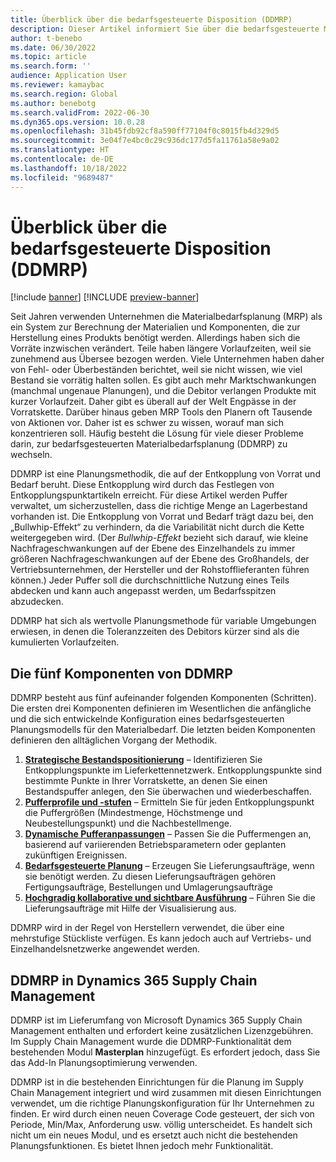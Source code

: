```yaml
---
title: Überblick über die bedarfsgesteuerte Disposition (DDMRP)
description: Dieser Artikel informiert Sie über die bedarfsgesteuerte Materialbedarfsplanung (DDMRP), eine Planungsmethode, die auf der Entkopplung von Vorrat und Bedarf basiert.
author: t-benebo
ms.date: 06/30/2022
ms.topic: article
ms.search.form: ''
audience: Application User
ms.reviewer: kamaybac
ms.search.region: Global
ms.author: benebotg
ms.search.validFrom: 2022-06-30
ms.dyn365.ops.version: 10.0.28
ms.openlocfilehash: 31b45fdb92cf8a590ff77104f0c8015fb4d329d5
ms.sourcegitcommit: 3e04f7e4bc0c29c936dc177d5fa11761a58e9a02
ms.translationtype: HT
ms.contentlocale: de-DE
ms.lasthandoff: 10/18/2022
ms.locfileid: "9689487"
---
```

# <a name="demand-driven-material-requirements-planning-ddmrp-overview"></a>Überblick über die bedarfsgesteuerte Disposition (DDMRP)

[!include [banner](../../includes/banner.md)]
[!INCLUDE [preview-banner](../../includes/preview-banner.md)]
<!-- KFM: Preview until further notice -->

Seit Jahren verwenden Unternehmen die Materialbedarfsplanung (MRP) als ein System zur Berechnung der Materialien und Komponenten, die zur Herstellung eines Produkts benötigt werden. Allerdings haben sich die Vorräte inzwischen verändert. Teile haben längere Vorlaufzeiten, weil sie zunehmend aus Übersee bezogen werden. Viele Unternehmen haben daher von Fehl- oder Überbeständen berichtet, weil sie nicht wissen, wie viel Bestand sie vorrätig halten sollen. Es gibt auch mehr Marktschwankungen (manchmal ungenaue Planungen), und die Debitor verlangen Produkte mit kurzer Vorlaufzeit. Daher gibt es überall auf der Welt Engpässe in der Vorratskette. Darüber hinaus geben MRP Tools den Planern oft Tausende von Aktionen vor. Daher ist es schwer zu wissen, worauf man sich konzentrieren soll. Häufig besteht die Lösung für viele dieser Probleme darin, zur bedarfsgesteuerten Materialbedarfsplanung (DDMRP) zu wechseln.

DDMRP ist eine Planungsmethodik, die auf der Entkopplung von Vorrat und Bedarf beruht. Diese Entkopplung wird durch das Festlegen von Entkopplungspunktartikeln erreicht. Für diese Artikel werden Puffer verwaltet, um sicherzustellen, dass die richtige Menge an Lagerbestand vorhanden ist. Die Entkopplung von Vorrat und Bedarf trägt dazu bei, den „Bullwhip-Effekt“ zu verhindern, da die Variabilität nicht durch die Kette weitergegeben wird. (Der *Bullwhip-Effekt* bezieht sich darauf, wie kleine Nachfrageschwankungen auf der Ebene des Einzelhandels zu immer größeren Nachfrageschwankungen auf der Ebene des Großhandels, der Vertriebsunternehmen, der Hersteller und der Rohstofflieferanten führen können.) Jeder Puffer soll die durchschnittliche Nutzung eines Teils abdecken und kann auch angepasst werden, um Bedarfsspitzen abzudecken.

DDMRP hat sich als wertvolle Planungsmethode für variable Umgebungen erwiesen, in denen die Toleranzzeiten des Debitors kürzer sind als die kumulierten Vorlaufzeiten.

## <a name="the-five-components-of-ddmrp"></a>Die fünf Komponenten von DDMRP

DDMRP besteht aus fünf aufeinander folgenden Komponenten (Schritten). Die ersten drei Komponenten definieren im Wesentlichen die anfängliche und die sich entwickelnde Konfiguration eines bedarfsgesteuerten Planungsmodells für den Materialbedarf. Die letzten beiden Komponenten definieren den alltäglichen Vorgang der Methodik.

1. **[Strategische Bestandspositionierung](ddmrp-inventory-positioning.md)** – Identifizieren Sie Entkopplungspunkte im Lieferkettennetzwerk. Entkopplungspunkte sind bestimmte Punkte in Ihrer Vorratskette, an denen Sie einen Bestandspuffer anlegen, den Sie überwachen und wiederbeschaffen.
2. **[Pufferprofile und -stufen](ddmrp-buffer-profile-and-levels.md)** – Ermitteln Sie für jeden Entkopplungspunkt die Puffergrößen (Mindestmenge, Höchstmenge und Neubestellungspunkt) und die Nachbestellmenge.
3. **[Dynamische Pufferanpassungen](ddmrp-buffer-profile-and-levels.md#dynamic-adjustments)** – Passen Sie die Puffermengen an, basierend auf variierenden Betriebsparametern oder geplanten zukünftigen Ereignissen.
4. **[Bedarfsgesteuerte Planung](ddmrp-planning.md)** – Erzeugen Sie Lieferungsaufträge, wenn sie benötigt werden. Zu diesen Lieferungsaufträgen gehören Fertigungsaufträge, Bestellungen und Umlagerungsaufträge
5. **[Hochgradig kollaborative und sichtbare Ausführung](ddmrp-visual-and-collaborative-execution.md)** – Führen Sie die Lieferungsaufträge mit Hilfe der Visualisierung aus.

DDMRP wird in der Regel von Herstellern verwendet, die über eine mehrstufige Stückliste verfügen. Es kann jedoch auch auf Vertriebs- und Einzelhandelsnetzwerke angewendet werden.

## <a name="ddmrp-in-dynamics-365-supply-chain-management"></a>DDMRP in Dynamics 365 Supply Chain Management

DDMRP ist im Lieferumfang von Microsoft Dynamics 365 Supply Chain Management enthalten und erfordert keine zusätzlichen Lizenzgebühren. Im Supply Chain Management wurde die DDMRP-Funktionalität dem bestehenden Modul **Masterplan** hinzugefügt. Es erfordert jedoch, dass Sie das Add-In Planungsoptimierung verwenden. 

DDMRP ist in die bestehenden Einrichtungen für die Planung im Supply Chain Management integriert und wird zusammen mit diesen Einrichtungen verwendet, um die richtige Planungskonfiguration für Ihr Unternehmen zu finden. Er wird durch einen neuen Coverage Code gesteuert, der sich von Periode, Min/Max, Anforderung usw. völlig unterscheidet. Es handelt sich nicht um ein neues Modul, und es ersetzt auch nicht die bestehenden Planungsfunktionen. Es bietet Ihnen jedoch mehr Funktionalität.
